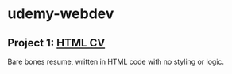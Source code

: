 # udemy-webdev

## Project 1: [HTML CV](/CV/index.html)
Bare bones resume, written in HTML code with no styling or logic.
